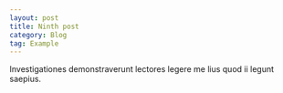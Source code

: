 ```yaml
---
layout: post
title: Ninth post
category: Blog
tag: Example
---
```


Investigationes demonstraverunt lectores legere me lius quod ii legunt saepius.
